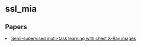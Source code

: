 # ssl_mia

## Papers
<li>
  <a href="https://arxiv.org/abs/1908.03693">Semi-supervised mutli-task learning with chest X-Ray images</a>
 </li>
